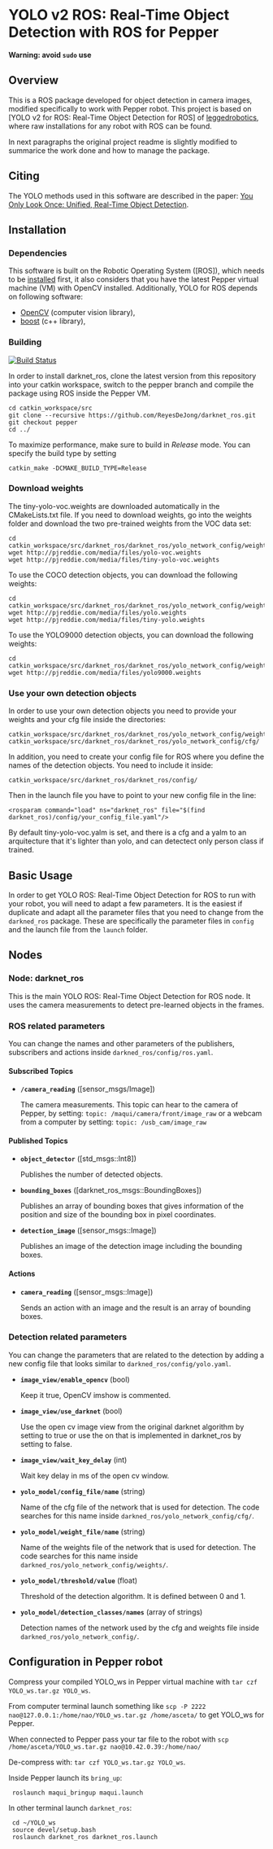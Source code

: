 # YOLO v2 ROS: Real-Time Object Detection with ROS for Pepper

**Warning: avoid `sudo` use**

## Overview

This is a ROS package developed for object detection in camera images, modified specifically to work with Pepper robot. This project is based on [YOLO v2 for ROS: Real-Time Object Detection for ROS] of [leggedrobotics](https://github.com/leggedrobotics/darknet_ros), where raw installations for any robot with ROS can be found.

In next paragraphs the original project readme is slightly modified to summarice the work done and how to manage the package.



## Citing

The YOLO methods used in this software are described in the paper: [You Only Look Once: Unified, Real-Time Object Detection](https://arxiv.org/abs/1506.02640).

## Installation

### Dependencies

This software is built on the Robotic Operating System ([ROS]), which needs to be [installed](http://wiki.ros.org) first, it also considers that you have the latest Pepper virtual machine (VM) with OpenCV installed. Additionally, YOLO for ROS depends on following software:

- [OpenCV](http://opencv.org/) (computer vision library),
- [boost](http://www.boost.org/) (c++ library),

### Building

[![Build Status](https://ci.leggedrobotics.com/buildStatus/icon?job=github_leggedrobotics/darknet_ros/master)](https://ci.leggedrobotics.com/job/github_leggedrobotics/job/darknet_ros/job/master/)

In order to install darknet_ros, clone the latest version from this repository into your catkin workspace, switch to the pepper branch and compile the package using ROS inside the Pepper VM.

    cd catkin_workspace/src
    git clone --recursive https://github.com/ReyesDeJong/darknet_ros.git
    git checkout pepper
    cd ../

To maximize performance, make sure to build in *Release* mode. You can specify the build type by setting

    catkin_make -DCMAKE_BUILD_TYPE=Release

### Download weights

The tiny-yolo-voc.weights are downloaded automatically in the CMakeLists.txt file. If you need to download weights, go into the weights folder and download the two pre-trained weights from the VOC data set:

    cd catkin_workspace/src/darknet_ros/darknet_ros/yolo_network_config/weights/
    wget http://pjreddie.com/media/files/yolo-voc.weights
    wget http://pjreddie.com/media/files/tiny-yolo-voc.weights


To use the COCO detection objects, you can download the following weights:

    cd catkin_workspace/src/darknet_ros/darknet_ros/yolo_network_config/weights/
    wget http://pjreddie.com/media/files/yolo.weights
    wget http://pjreddie.com/media/files/tiny-yolo.weights

To use the YOLO9000 detection objects, you can download the following weights:

    cd catkin_workspace/src/darknet_ros/darknet_ros/yolo_network_config/weights/
    wget http://pjreddie.com/media/files/yolo9000.weights

### Use your own detection objects

In order to use your own detection objects you need to provide your weights and your cfg file inside the directories:

    catkin_workspace/src/darknet_ros/darknet_ros/yolo_network_config/weights/
    catkin_workspace/src/darknet_ros/darknet_ros/yolo_network_config/cfg/

In addition, you need to create your config file for ROS where you define the names of the detection objects. You need to include it inside:

    catkin_workspace/src/darknet_ros/darknet_ros/config/

Then in the launch file you have to point to your new config file in the line:

    <rosparam command="load" ns="darknet_ros" file="$(find darknet_ros)/config/your_config_file.yaml"/>

By default tiny-yolo-voc.yalm is set, and there is a cfg and a yalm to an arquitecture that it's lighter than yolo, and can detectect only person class if trained.


## Basic Usage

In order to get YOLO ROS: Real-Time Object Detection for ROS to run with your robot, you will need to adapt a few parameters. It is the easiest if duplicate and adapt all the parameter files that you need to change from the `darkned_ros` package. These are specifically the parameter files in `config` and the launch file from the `launch` folder.

## Nodes

### Node: darknet_ros

This is the main YOLO ROS: Real-Time Object Detection for ROS node. It uses the camera measurements to detect pre-learned objects in the frames.

### ROS related parameters

You can change the names and other parameters of the publishers, subscribers and actions inside `darkned_ros/config/ros.yaml`.

#### Subscribed Topics

* **`/camera_reading`** ([sensor_msgs/Image])

    The camera measurements.
    This topic can hear to the camera of Pepper, by setting: `topic: /maqui/camera/front/image_raw`
    or a webcam from a computer by setting: `topic: /usb_cam/image_raw`

#### Published Topics

* **`object_detector`** ([std_msgs::Int8])

    Publishes the number of detected objects.

* **`bounding_boxes`** ([darknet_ros_msgs::BoundingBoxes])

    Publishes an array of bounding boxes that gives information of the position and size of the bounding box in pixel coordinates.

* **`detection_image`** ([sensor_msgs::Image])

    Publishes an image of the detection image including the bounding boxes.

#### Actions

* **`camera_reading`** ([sensor_msgs::Image])

    Sends an action with an image and the result is an array of bounding boxes.

### Detection related parameters

You can change the parameters that are related to the detection by adding a new config file that looks similar to `darkned_ros/config/yolo.yaml`.

* **`image_view/enable_opencv`** (bool)

    Keep it true, OpenCV imshow is commented.

* **`image_view/use_darknet`** (bool)

    Use the open cv image view from the original darknet algorithm by setting to true or use the on that is implemented in darknet_ros by setting to false.

* **`image_view/wait_key_delay`** (int)

    Wait key delay in ms of the open cv window.

* **`yolo_model/config_file/name`** (string)

    Name of the cfg file of the network that is used for detection. The code searches for this name inside `darkned_ros/yolo_network_config/cfg/`.

* **`yolo_model/weight_file/name`** (string)

    Name of the weights file of the network that is used for detection. The code searches for this name inside `darkned_ros/yolo_network_config/weights/`.

* **`yolo_model/threshold/value`** (float)

    Threshold of the detection algorithm. It is defined between 0 and 1.

* **`yolo_model/detection_classes/names`** (array of strings)

    Detection names of the network used by the cfg and weights file inside `darkned_ros/yolo_network_config/`.

## Configuration in Pepper robot

Compress your compiled YOLO_ws in Pepper virtual machine with `tar czf YOLO_ws.tar.gz YOLO_ws`.

From computer terminal launch something like `scp -P 2222 nao@127.0.0.1:/home/nao/YOLO_ws.tar.gz /home/asceta/` to get YOLO_ws for Pepper.

When connected to Pepper pass your tar file to the robot with `scp /home/asceta/YOLO_ws.tar.gz nao@10.42.0.39:/home/nao/`

De-compress with: `tar czf YOLO_ws.tar.gz YOLO_ws`.

Inside Pepper launch its `bring_up`:

     roslaunch maqui_bringup maqui.launch

In other terminal launch `darknet_ros`:

     cd ~/YOLO_ws
     source devel/setup.bash
     roslaunch darknet_ros darknet_ros.launch  
